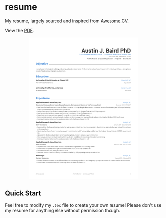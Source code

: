 # resume
My resume, largely sourced and inspired from [Awesome CV](https://github.com/posquit0/Awesome-CV).

View the [PDF](https://drive.google.com/file/d/1BfRVkJ5dizkk3zaQ7mMdZ18x4TAkgW4S/view?usp=sharing).

<div align="center">
  <img alt="Résumé" src="https://raw.githubusercontent.com/ajbaird/CV/master/resume.png" width="70%" />
</div>

## Quick Start
Feel free to modify my `.tex` file to create your own resume! Please don't use my resume for anything else without permission though.

